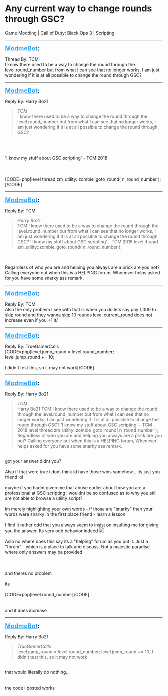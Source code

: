# Any current way to change rounds through GSC?
Game Modding | Call of Duty: Black Ops 3 | Scripting

---
<strong style="font-size: 1.4em;"><span style="text-decoration: underline;text-decoration-color: #34a7f9;"><span style="color:#34a7f9;">ModmeBot</span></span>:</strong>

<p>Thread By: TCM<br />I know there used to be a way to change the round through the level.round_number but from what I can see that no longer works, I am just wondering if it is at all possible to change the round through GSC?</p>

---
<strong style="font-size: 1.4em;"><span style="text-decoration: underline;text-decoration-color: #34a7f9;"><span style="color:#34a7f9;">ModmeBot</span></span>:</strong>

<p>Reply By: Harry Bo21<br /><blockquote><em>TCM</em><br />I know there used to be a way to change the round through the level.round_number but from what I can see that no longer works, I am just wondering if it is at all possible to change the round through GSC?</blockquote><br /> <br /> <br />&#39;I know my stuff about GSC scripting&#39; - TCM 2018<br /> <br /> <br /> <br />[CODE=php]level thread zm_utility::zombie_goto_round( n_round_number );[/CODE]</p>

---
<strong style="font-size: 1.4em;"><span style="text-decoration: underline;text-decoration-color: #34a7f9;"><span style="color:#34a7f9;">ModmeBot</span></span>:</strong>

<p>Reply By: TCM<br /><blockquote><em>Harry Bo21</em><br />TCM I know there used to be a way to change the round through the level.round_number but from what I can see that no longer works, I am just wondering if it is at all possible to change the round through GSC?     &#39;I know my stuff about GSC scripting&#39; - TCM 2018       level thread zm_utility::zombie_goto_round( n_round_number );</blockquote><br /> <br />Regardless of who you are and helping you always are a prick are you not? Calling everyone out when this is a HELPING forum, Whenever helps asked for you have some snarky ass remark.</p>

---
<strong style="font-size: 1.4em;"><span style="text-decoration: underline;text-decoration-color: #34a7f9;"><span style="color:#34a7f9;">ModmeBot</span></span>:</strong>

<p>Reply By: TCM<br />Also the only problem I see with that is when you do lets say pay 1,000 to skip round and they wanna skip 10 rounds level.current_round does not increase even if you +1 it/</p>

---
<strong style="font-size: 1.4em;"><span style="text-decoration: underline;text-decoration-color: #34a7f9;"><span style="color:#34a7f9;">ModmeBot</span></span>:</strong>

<p>Reply By: TrueGamerCalls<br />[CODE=php]level.jump_round = level.round_number;<br />level.jump_round += 10;<br /><br />I didn&#39;t test this, so it may not work[/CODE]</p>

---
<strong style="font-size: 1.4em;"><span style="text-decoration: underline;text-decoration-color: #34a7f9;"><span style="color:#34a7f9;">ModmeBot</span></span>:</strong>

<p>Reply By: Harry Bo21<br /><blockquote><em>TCM</em><br />Harry Bo21 TCM I know there used to be a way to change the round through the level.round_number but from what I can see that no longer works, I am just wondering if it is at all possible to change the round through GSC?     &#39;I know my stuff about GSC scripting&#39; - TCM 2018       level thread zm_utility::zombie_goto_round( n_round_number );   Regardless of who you are and helping you always are a prick are you not? Calling everyone out when this is a HELPING forum, Whenever helps asked for you have some snarky ass remark.</blockquote><br />got your answer didnt you?<br /><br />Also if that were true i dont think id have those wins somehow... its just you friend lol<br /><br />maybe if you hadnt given me that abuse earlier about how you are a professional at GSC scripting i wouldnt be so confused as to why you still are not able to browse a utility script?<br /> <br />im merely highlighting your own words - if those are &quot;snarky&quot; then your words were snarky in the first place friend - learn a lesson<br /> <br />I find it rather odd that you always seem to insist on insulting me for giving you the answer. Its very odd behavior indeed <img style="max-width: 500px;" src="http://modme.co/emoticons/wassat.png"> <br /> <br />Aslo no where does this say its a &quot;helping&quot; forum as you put it. Just a &quot;forum&quot; - which is a place to talk and discuss. Not a majestic paradise where only answers may be provided<br /> <br /> <br /> <br />and theres no problem<br /> <br />its <br /> <br />[CODE=php]level.round_number[/CODE]<br /> <br /> <br />and it does increase</p>

---
<strong style="font-size: 1.4em;"><span style="text-decoration: underline;text-decoration-color: #34a7f9;"><span style="color:#34a7f9;">ModmeBot</span></span>:</strong>

<p>Reply By: Harry Bo21<br /><blockquote><em>TrueGamerCalls</em><br />level.jump_round = level.round_number; level.jump_round += 10; I didn&#39;t test this, so it may not work</blockquote><br />that would literally do nothing...<br /> <br /> <br />the code i posted works</p>
